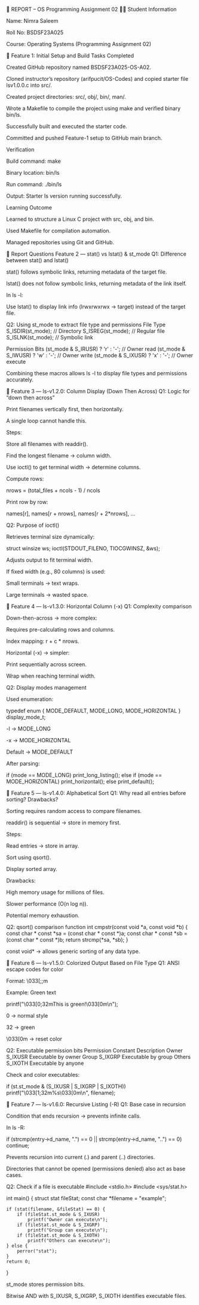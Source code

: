 🧾 REPORT – OS Programming Assignment 02
👩‍💻 Student Information

Name: Nimra Saleem

Roll No: BSDSF23A025

Course: Operating Systems (Programming Assignment 02)

🧩 Feature 1: Initial Setup and Build
Tasks Completed

Created GitHub repository named BSDSF23A025-OS-A02.

Cloned instructor’s repository (arifpucit/OS-Codes) and copied starter file lsv1.0.0.c into src/.

Created project directories: src/, obj/, bin/, man/.

Wrote a Makefile to compile the project using make and verified binary bin/ls.

Successfully built and executed the starter code.

Committed and pushed Feature-1 setup to GitHub main branch.

Verification

Build command: make

Binary location: bin/ls

Run command: ./bin/ls

Output: Starter ls version running successfully.

Learning Outcome

Learned to structure a Linux C project with src, obj, and bin.

Used Makefile for compilation automation.

Managed repositories using Git and GitHub.

🧠 Report Questions
Feature 2 — stat() vs lstat() & st_mode
Q1: Difference between stat() and lstat()

stat() follows symbolic links, returning metadata of the target file.

lstat() does not follow symbolic links, returning metadata of the link itself.

In ls -l:

Use lstat() to display link info (lrwxrwxrwx → target) instead of the target file.

Q2: Using st_mode to extract file type and permissions
File Type
S_ISDIR(st_mode);  // Directory
S_ISREG(st_mode);  // Regular file
S_ISLNK(st_mode);  // Symbolic link

Permission Bits
(st_mode & S_IRUSR) ? 'r' : '-';  // Owner read
(st_mode & S_IWUSR) ? 'w' : '-';  // Owner write
(st_mode & S_IXUSR) ? 'x' : '-';  // Owner execute


Combining these macros allows ls -l to display file types and permissions accurately.

🧩 Feature 3 — ls-v1.2.0: Column Display (Down Then Across)
Q1: Logic for “down then across”

Print filenames vertically first, then horizontally.

A single loop cannot handle this.

Steps:

Store all filenames with readdir().

Find the longest filename → column width.

Use ioctl() to get terminal width → determine columns.

Compute rows:

nrows = (total_files + ncols - 1) / ncols


Print row by row:

names[r], names[r + nrows], names[r + 2*nrows], ...

Q2: Purpose of ioctl()

Retrieves terminal size dynamically:

struct winsize ws;
ioctl(STDOUT_FILENO, TIOCGWINSZ, &ws);


Adjusts output to fit terminal width.

If fixed width (e.g., 80 columns) is used:

Small terminals → text wraps.

Large terminals → wasted space.

🧩 Feature 4 — ls-v1.3.0: Horizontal Column (-x)
Q1: Complexity comparison

Down-then-across → more complex:

Requires pre-calculating rows and columns.

Index mapping: r + c * nrows.

Horizontal (-x) → simpler:

Print sequentially across screen.

Wrap when reaching terminal width.

Q2: Display modes management

Used enumeration:

typedef enum { MODE_DEFAULT, MODE_LONG, MODE_HORIZONTAL } display_mode_t;


-l → MODE_LONG

-x → MODE_HORIZONTAL

Default → MODE_DEFAULT

After parsing:

if (mode == MODE_LONG) print_long_listing();
else if (mode == MODE_HORIZONTAL) print_horizontal();
else print_default();

🧩 Feature 5 — ls-v1.4.0: Alphabetical Sort
Q1: Why read all entries before sorting? Drawbacks?

Sorting requires random access to compare filenames.

readdir() is sequential → store in memory first.

Steps:

Read entries → store in array.

Sort using qsort().

Display sorted array.

Drawbacks:

High memory usage for millions of files.

Slower performance (O(n log n)).

Potential memory exhaustion.

Q2: qsort() comparison function
int cmpstr(const void *a, const void *b) {
    const char * const *sa = (const char * const *)a;
    const char * const *sb = (const char * const *)b;
    return strcmp(*sa, *sb);
}


const void* → allows generic sorting of any data type.

🧩 Feature 6 — ls-v1.5.0: Colorized Output Based on File Type
Q1: ANSI escape codes for color

Format: \033[<attribute>;<foreground>;<background>m

Example: Green text

printf("\033[0;32mThis is green!\033[0m\n");


0 → normal style

32 → green

\033[0m → reset color

Q2: Executable permission bits
Permission	Constant	Description
Owner	S_IXUSR	Executable by owner
Group	S_IXGRP	Executable by group
Others	S_IXOTH	Executable by anyone

Check and color executables:

if (st.st_mode & (S_IXUSR | S_IXGRP | S_IXOTH))
    printf("\033[1;32m%s\033[0m\n", filename);

🧩 Feature 7 — ls-v1.6.0: Recursive Listing (-R)
Q1: Base case in recursion

Condition that ends recursion → prevents infinite calls.

In ls -R:

if (strcmp(entry->d_name, ".") == 0 || strcmp(entry->d_name, "..") == 0)
    continue;


Prevents recursion into current (.) and parent (..) directories.

Directories that cannot be opened (permissions denied) also act as base cases.

Q2: Check if a file is executable
#include <stdio.h>
#include <sys/stat.h>

int main() {
    struct stat fileStat;
    const char *filename = "example";

    if (stat(filename, &fileStat) == 0) {
        if (fileStat.st_mode & S_IXUSR)
            printf("Owner can execute\n");
        if (fileStat.st_mode & S_IXGRP)
            printf("Group can execute\n");
        if (fileStat.st_mode & S_IXOTH)
            printf("Others can execute\n");
    } else {
        perror("stat");
    }
    return 0;
}


st_mode stores permission bits.

Bitwise AND with S_IXUSR, S_IXGRP, S_IXOTH identifies executable files.
